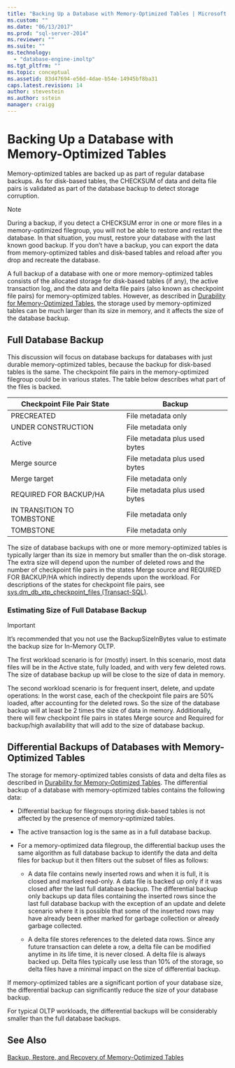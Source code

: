 ```yaml
---
title: "Backing Up a Database with Memory-Optimized Tables | Microsoft Docs"
ms.custom: ""
ms.date: "06/13/2017"
ms.prod: "sql-server-2014"
ms.reviewer: ""
ms.suite: ""
ms.technology: 
  - "database-engine-imoltp"
ms.tgt_pltfrm: ""
ms.topic: conceptual
ms.assetid: 83d47694-e56d-4dae-b54e-14945bf8ba31
caps.latest.revision: 14
author: stevestein
ms.author: sstein
manager: craigg
---
```

# Backing Up a Database with Memory-Optimized Tables
  Memory-optimized tables are backed up as part of regular database backups. As for disk-based tables, the CHECKSUM of data and delta file pairs is validated as part of the database backup to detect storage corruption.  
  
> [!NOTE]  
>  During a backup, if you detect a CHECKSUM error in one or more files in a memory-optimized filegroup, you will not be able to restore and restart the database. In that situation, you must, restore your database with the last known good backup. If you don’t have a backup, you can export the data from memory-optimized tables and disk-based tables and reload after you drop and recreate the database.  
  
 A full backup of a database with one or more memory-optimized tables consists of the allocated storage for disk-based tables (if any), the active transaction log, and the data and delta file pairs (also known as checkpoint file pairs) for memory-optimized tables. However, as described in [Durability for Memory-Optimized Tables](memory-optimized-tables.md), the storage used by memory-optimized tables can be much larger than its size in memory, and it affects the size of the database backup.  
  
## Full Database Backup  
 This discussion will focus on database backups for databases with just durable memory-optimized tables, because the backup for disk-based tables is the same. The checkpoint file pairs in the memory-optimized filegroup could be in various states. The table below describes what part of the files is backed.  
  
|Checkpoint File Pair State|Backup|  
|--------------------------------|------------|  
|PRECREATED|File metadata only|  
|UNDER CONSTRUCTION|File metadata only|  
|Active|File metadata plus used bytes|  
|Merge source|File metadata plus used bytes|  
|Merge target|File metadata only|  
|REQUIRED FOR BACKUP/HA|File metadata plus used bytes|  
|IN TRANSITION TO TOMBSTONE|File metadata only|  
|TOMBSTONE|File metadata only|  
  
 The size of database backups with one or more memory-optimized tables is typically larger than its size in memory but smaller than the on-disk storage. The extra size will depend upon the number of deleted rows and the number of checkpoint file pairs in the states Merge source and REQUIRED FOR BACKUP/HA which indirectly depends upon the workload. For descriptions of the states for checkpoint file pairs, see [sys.dm_db_xtp_checkpoint_files &#40;Transact-SQL&#41;](/sql/relational-databases/system-dynamic-management-views/sys-dm-db-xtp-checkpoint-files-transact-sql).  
  
### Estimating Size of Full Database Backup  
  
> [!IMPORTANT]  
>  It’s recommended that you not use the BackupSizeInBytes value to estimate the backup size for In-Memory OLTP.  
  
 The first workload scenario is for (mostly) insert. In this scenario, most data files will be in the Active state, fully loaded, and with very few deleted rows. The size of database backup up will be close to the size of data in memory.  
  
 The second workload scenario is for frequent insert, delete, and update operations: In the worst case, each of the checkpoint file pairs are 50% loaded, after accounting for the deleted rows. So the size of the database backup will at least be 2 times the size of data in memory. Additionally, there will few checkpoint file pairs in states Merge source and Required for backup/high availability that will add to the size of database backup.  
  
## Differential Backups of Databases with Memory-Optimized Tables  
 The storage for memory-optimized tables consists of data and delta files as described in [Durability for Memory-Optimized Tables](memory-optimized-tables.md). The differential backup of a database with memory-optimized tables contains the following data:  
  
-   Differential backup for filegroups storing disk-based tables is not affected by the presence of memory-optimized tables.  
  
-   The active transaction log is the same as in a full database backup.  
  
-   For a memory-optimized data filegroup, the differential backup uses the same algorithm as full database backup to identify the data and delta files for backup but it then filters out the subset of files as follows:  
  
    -   A data file contains newly inserted rows and when it is full, it is closed and marked read-only. A data file is backed up only if it was closed after the last full database backup. The differential backup only backups up data files containing the inserted rows since the last full database backup with the exception of an update and delete scenario where it is possible that some of the inserted rows may have already been either marked for garbage collection or already garbage collected.  
  
    -   A delta file stores references to the deleted data rows. Since any future transaction can delete a row, a delta file can be modified anytime in its life time, it is never closed. A delta file is always backed up. Delta files typically use less than 10% of the storage, so delta files have a minimal impact on the size of differential backup.  
  
 If memory-optimized tables are a significant portion of your database size, the differential backup can significantly reduce the size of your database backup.  
  
 For typical OLTP workloads, the differential backups will be considerably smaller than the full database backups.  
  
## See Also  
 [Backup, Restore, and Recovery of Memory-Optimized Tables](restore-and-recovery-of-memory-optimized-tables.md)  
  
  
